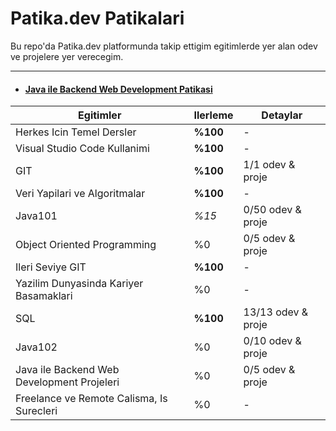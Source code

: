 # Patika.dev Patikalari

Bu repo'da Patika.dev platformunda takip ettigim egitimlerde yer alan odev ve projelere yer verecegim.

---

- #### [Java ile Backend Web Development Patikasi](https://github.com/ismailgunduz7/Patika.dev/tree/main/Java%20ile%20Backend%20Web%20Development)
| Egitimler | Ilerleme | Detaylar |
| --------- | -------- | -------- |
| Herkes Icin Temel Dersler | **%100** | - |
| Visual Studio Code Kullanimi | **%100** | - |
| GIT | **%100** | 1/1 odev & proje |
| Veri Yapilari ve Algoritmalar | **%100** | - |
| Java101 | *%15* | 0/50 odev & proje|
| Object Oriented Programming | %0 | 0/5 odev & proje |
| Ileri Seviye GIT | **%100** | - |
| Yazilim Dunyasinda Kariyer Basamaklari | %0 | - |
| SQL | **%100** | 13/13 odev & proje |
| Java102 | %0 | 0/10 odev & proje |
| Java ile Backend Web Development Projeleri | %0 | 0/5 odev & proje |
| Freelance ve Remote Calisma, Is Surecleri | %0 | - |